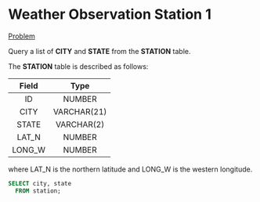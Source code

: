 # Weather Observation Station 1

[Problem](https://www.hackerrank.com/challenges/weather-observation-station-1/problem?isFullScreen=true)

Query a list of **CITY** and **STATE** from the **STATION** table.

The **STATION** table is described as follows:

|Field|Type|
|:---:|:--:|
|ID| NUMBER|
|CITY|VARCHAR(21)|
|STATE|VARCHAR(2)|
|LAT_N|NUMBER|
|LONG_W|NUMBER|

where LAT_N is the northern latitude and LONG_W is the western longitude.

```SQL
SELECT city, state
  FROM station;
```
